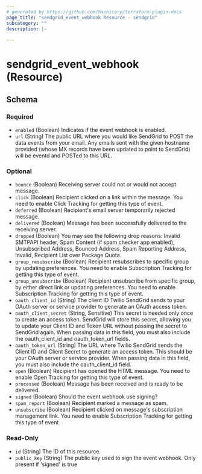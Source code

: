 ```yaml
---
# generated by https://github.com/hashicorp/terraform-plugin-docs
page_title: "sendgrid_event_webhook Resource - sendgrid"
subcategory: ""
description: |-
  
---
```


# sendgrid_event_webhook (Resource)





<!-- schema generated by tfplugindocs -->
## Schema

### Required

- `enabled` (Boolean) Indicates if the event webhook is enabled.
- `url` (String) The public URL where you would like SendGrid to POST the data events from your email. Any emails sent with the given hostname provided (whose MX records have been updated to point to SendGrid) will be eventd and POSTed to this URL.

### Optional

- `bounce` (Boolean) Receiving server could not or would not accept message.
- `click` (Boolean) Recipient clicked on a link within the message. You need to enable Click Tracking for getting this type of event.
- `deferred` (Boolean) Recipient's email server temporarily rejected message.
- `delivered` (Boolean) Message has been successfully delivered to the receiving server.
- `dropped` (Boolean) You may see the following drop reasons: Invalid SMTPAPI header, Spam Content (if spam checker app enabled), Unsubscribed Address, Bounced Address, Spam Reporting Address, Invalid, Recipient List over Package Quota.
- `group_resubscribe` (Boolean) Recipient resubscribes to specific group by updating preferences. You need to enable Subscription Tracking for getting this type of event.
- `group_unsubscribe` (Boolean) Recipient unsubscribe from specific group, by either direct link or updating preferences. You need to enable Subscription Tracking for getting this type of event.
- `oauth_client_id` (String) The client ID Twilio SendGrid sends to your OAuth server or service provider to generate an OAuth access token.
- `oauth_client_secret` (String, Sensitive) This secret is needed only once to create an access token. SendGrid will store this secret, allowing you to update your Client ID and Token URL without passing the secret to SendGrid again. When passing data in this field, you must also include the oauth_client_id and oauth_token_url fields.
- `oauth_token_url` (String) The URL where Twilio SendGrid sends the Client ID and Client Secret to generate an access token. This should be your OAuth server or service provider. When passing data in this field, you must also include the oauth_client_id field.
- `open` (Boolean) Recipient has opened the HTML message. You need to enable Open Tracking for getting this type of event.
- `processed` (Boolean) Message has been received and is ready to be delivered.
- `signed` (Boolean) Should the event webhook use signing?
- `spam_report` (Boolean) Recipient marked a message as spam.
- `unsubscribe` (Boolean) Recipient clicked on message's subscription management link. You need to enable Subscription Tracking for getting this type of event.

### Read-Only

- `id` (String) The ID of this resource.
- `public_key` (String) The public key used to sign the event webhook. Only present if 'signed' is true
